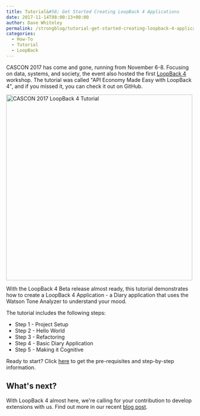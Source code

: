 ```yaml
---
title: Tutorial&#58; Get Started Creating LoopBack 4 Applications
date: 2017-11-14T08:00:13+00:00
author: Dave Whiteley
permalink: /strongblog/tutorial-get-started-creating-loopback-4-applications/
categories:
  - How-To
  - Tutorial
  - LoopBack
---
```


CASCON 2017 has come and gone, running from November 6-8. Focusing on data, systems, and society, the event also hosted the first [LoopBack 4](https://strongloop.com/strongblog/announcing-loopback-next/) workshop. The tutorial was called "API Economy Made Easy with LoopBack 4", and if you missed it, you can check it out on GitHub. 

<img src="https://strongloop.com/blog-assets/2017/11/CASCON.jpg" alt="CASCON 2017 LoopBack 4 Tutorial" style="width: 500px"/>

With the LoopBack 4 Beta release almost ready, this tutorial demonstrates how to create a LoopBack 4 Application - a Diary application that uses the Watson Tone Analyzer to understand your mood.
<!--more-->

The tutorial includes the following steps:

* Step 1 - Project Setup
* Step 2 - Hello World
* Step 3 - Refactoring
* Step 4 - Basic Diary Application
* Step 5 - Making it Cognitive

Ready to start? Click [here](https://github.com/torontoCascon/cascon-2017) to get the pre-requisites and step-by-step information.

## What's next? ##

With LoopBack 4 almost here, we're calling for your contribution to develop extensions with us. Find out more in our recent [blog post](https://strongloop.com/strongblog/calling-contributors-loopback-extensions/).
